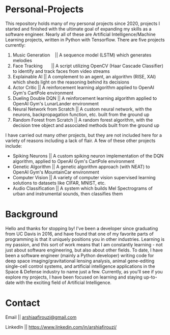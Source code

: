 # Personal-Projects
This repository holds many of my personal projects since 2020, projects I started and finished with the ultimate goal of expanding my skills as a software engineer. Nearly all of these are Artificial Intelligence/Machine Learning projects, written in Python with Tensorflow. There are five projects currently:
1. Music Generation  &nbsp;&nbsp; || A sequence model (LSTM) which generates melodies
2. Face Tracking &nbsp;&nbsp; &nbsp;&nbsp; || A script utilizing OpenCV (Haar Cascade Classifier) to identify and track faces from video streams
3. Explainable AI || A complement to an agent, an algorithm (RISE, XAI) which sheds light on the reasoning behind its decisions
4. Actor Critic || A reinforcement learning algorithm applied to OpenAI Gym's CartPole environment
5. Dueling Double DQN || A reinforcement learning algorithm applied to OpenAI Gym's LunarLander environment
6. Neural Network from Scratch || A custom neural network, with the neurons, backpropagation function, etc. built from the ground up
7. Random Forest from Scratch || A random forest algorithm, with the decision tree object and associated methods built from the ground up

I have carried out many other projects, but they are not included here for a variety of reasons including a lack of flair. A few of these other projects include:
* Spiking Neurons || A custom spiking neuron implementation of the DQN algorithm, applied to OpenAI Gym's CartPole environment
* Genetic Algorithm || A genetic algorithm approach (with NEAT) to OpenAI Gym's MountainCar environment
* Computer Vision || A variety of computer vision supervised learning solutions to datasets like CIFAR, MNIST, etc.
* Audio Classification || A system which builds Mel Spectrograms of urban and instrumental sounds, then classifies them

# Background
Hello and thanks for stopping by! I've been a developer since graduating from UC Davis in 2016, and have found that one of my favorite parts of programming is that it uniquely positions you in other industries. Learning is my passion, and this sort of work means that I am constantly learning - not just about software engineering, but also about other fields. To date, I have been a software engineer (mainly a Python developer) writing code for deep space imaging/gravitational lensing analysis, animal gene-editing single-cell control systems, and artificial intelligence applications in the Space & Defense industry to name just a few.
Currently, as you'll see if you explore my projects, I have been focused on learning and staying up-to-date with the exciting field of Artificial Intelligence.

# Contact
Email || arshiaafirouzi@gmail.com

LinkedIn || https://www.linkedin.com/in/arshiafirouzi/
